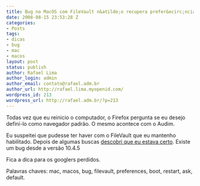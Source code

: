 ```yaml
---
title: Bug no MacOS com FileVault n&atilde;o recupera prefer&ecirc;ncias
date: 2008-08-15 23:53:28 Z
categories:
- Posts
tags:
- dicas
- bug
- mac
- macos
layout: post
status: publish
author: Rafael Lima
author_login: admin
author_email: contato@rafael.adm.br
author_url: http://rafael.lima.myopenid.com/
wordpress_id: 213
wordpress_url: http://rafael.adm.br/?p=213
---
```


Todas vez que eu reinicio o computador, o Firefox pergunta se eu desejo defin&iacute;-lo como navegador padr&atilde;o. O mesmo acontece com o Audim.

Eu suspeitei que pudesse ter haver com o FileVault que eu mantenho habilitado. Depois de algumas buscas <a href="http://forums.macrumors.com/showthread.php?t=467149">descobri que eu estava certo</a>. Existe um bug desde a vers&atilde;o 10.4.5

Fica a dica para os googlers perdidos.

Palavras chaves: mac, macos, bug, filevault, preferences, boot, restart, ask, default.
